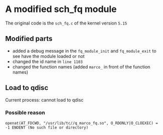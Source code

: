 # A modified sch_fq module

The original code is the `sch_fq.c` of the kernel version `5.15`

## Modified parts

- added a debug message in the `fq_module_init` and `fq_module_exit` to see have the module loaded or not
- changed the id name in `line 1103`
- changed the function names (added `marco_` in front of the function names)

## Load to qdisc

Current process: cannot load to qdisc

### Possible reason

`openat(AT_FDCWD, "/usr/lib/tc//q_marco_fq.so", O_RDONLY|O_CLOEXEC) = -1 ENOENT (No such file or directory)`
